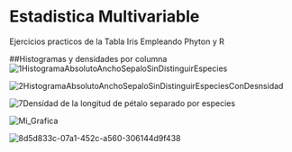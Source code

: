 # Estadistica Multivariable
Ejercicios practicos de la Tabla Iris  Empleando Phyton y R 





##Histogramas y densidades por columna
![1HistogramaAbsolutoAnchoSepaloSinDistinguirEspecies](https://github.com/ArgenisPadill/EstadisticaMultiVariable/assets/83727559/bf6ff945-d09c-4161-82e3-7c7e143adf4a)

![2HistogramaAbsolutoAnchoSepaloSinDistinguirEspeciesConDesnsidad](https://github.com/ArgenisPadill/EstadisticaMultiVariable/assets/83727559/4000f6bc-0418-41e7-adfc-ffc6639bf6cf)

![7Densidad de la longitud de pétalo separado por especies](https://github.com/ArgenisPadill/EstadisticaMultiVariable/assets/83727559/dff18f39-f424-4d9a-9c04-fb7c8d6fef74)


![Mi_Grafica](https://github.com/ArgenisPadill/EstadisticaMultiVariable/assets/83727559/8bf1546b-d604-4631-b3d0-9d8eea183ff5)

![8d5d833c-07a1-452c-a560-306144d9f438](https://github.com/ArgenisPadill/EstadisticaMultiVariable/assets/83727559/a40bc31a-44f1-49b7-940d-6fb5b3083bb7)
